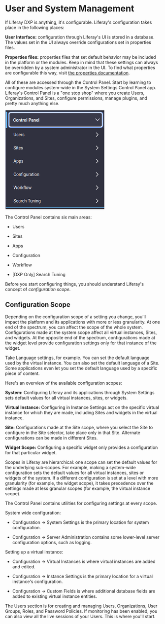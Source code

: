 # User and System Management

If Liferay DXP is anything, it's configurable. Liferay's configuration takes place in the following places: 

**User Interface:** configuration through Liferay's UI is stored in a database. The values set in the UI always override configurations set in properties files.

**Properties files:** properties files that set default behavior may be included in the platform or the modules. Keep in mind that these settings can always be overridden by a system administrator in the UI. To find what properties are configurable this way, visit [the properties documentation](https://docs.liferay.com/portal/7.2-latest/propertiesdoc).

All of these are accessed through the Control Panel. Start by learning to configure modules system-wide in the System Settings Control Panel app. Liferay's Control Panel is a "one stop shop" where you create Users, Organizations, and Sites, configure permissions, manage plugins, and pretty much anything else.

![Administrators can access the Control Panel from the Product Menu.](./images/01.png)

The Control Panel contains six main areas: 

- Users 

- Sites

- Apps

- Configuration

- Workflow

- [DXP Only] Search Tuning

Before you start configuring things, you should understand Liferay's concept of *configuration scope*. 

## Configuration Scope

Depending on the configuration scope of a setting you change, you'll impact the platform and its applications with more or less granularity. At one end of the spectrum, you can affect the scope of the whole system. Configurations made at the system scope affect all virtual instances, Sites, and widgets. At the opposite end of the spectrum, configurations made at the widget level provide configuration settings only for that instance of the widget. 

Take Language settings, for example. You can set the default language used by the virtual instance. You can also set the default language of a Site. Some applications even let you set the default language used by a specific piece of content. 

Here's an overview of the available configuration scopes:

**System:** Configuring Liferay and its applications through System Settings sets default values for all virtual instances, sites, or widgets.

**Virtual Instance:** Configuring in Instance Settings act on the specific virtual instance for which they are made, including Sites and widgets in the virtual instance.

**Site:** Configurations made at the Site scope, where you select the Site to configure in the Site selector, take place only in that Site. Alternate configurations can be made in different Sites.

**Widget Scope:** Configuring a specific widget only provides a configuration for that particular widget.

Scopes in Liferay are hierarchical: one scope can set the default values for the underlying sub-scopes. For example, making a system-wide configuration sets the default values for all virtual instances, sites or widgets of the system. If a different configuration is set at a level with more granularity (for example, the widget scope), it takes precedence over the settings made at less granular scopes (for example, the virtual instance scope).

The Control Panel contains utilities for configuring settings at every scope. 

System wide configuration:

- Configuration &rarr; System Settings is the primary location for system configuration.

- Configuration &rarr; Server Administration contains some lower-level server configuration options, such as logging.

Setting up a virtual instance:

- Configuration &rarr; Virtual Instances is where virtual instances are added and edited.

- Configuration &rarr; Instance Settings is the primary location for a virtual instance's configuration.

- Configuration &rarr; Custom Fields is where additional database fields are added to existing virtual instance entities.

The Users section is for creating and managing Users, Organizations, User Groups, Roles, and Password Policies. If monitoring has been enabled, you can also view all the live sessions of your Users. This is where you'll start.


